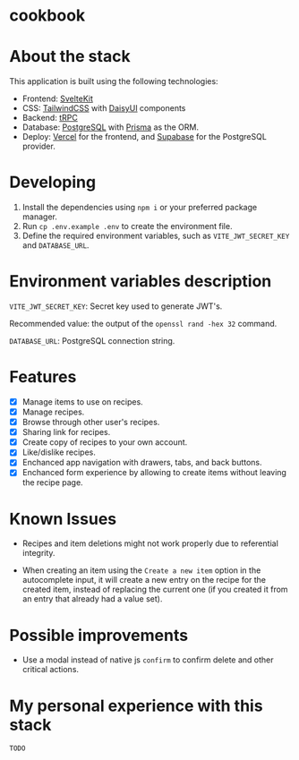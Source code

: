 # cookbook

# About the stack

This application is built using the following technologies:

- Frontend: [SvelteKit](https://github.com/sveltejs/kit)
- CSS: [TailwindCSS](https://github.com/tailwindlabs/tailwindcss) with [DaisyUI](https://github.com/saadeghi/daisyui) components
- Backend: [tRPC](https://github.com/trpc/trpc)
- Database: [PostgreSQL](https://github.com/postgres/postgres) with [Prisma](https://github.com/prisma/prisma) as the ORM.
- Deploy: [Vercel](https://github.com/vercel/vercel) for the frontend, and [Supabase](https://github.com/supabase/supabase) for the PostgreSQL provider.

# Developing

1. Install the dependencies using `npm i` or your preferred package manager.
2. Run `cp .env.example .env` to create the environment file.
3. Define the required environment variables, such as `VITE_JWT_SECRET_KEY` and `DATABASE_URL`.

# Environment variables description

`VITE_JWT_SECRET_KEY`: Secret key used to generate JWT's.

Recommended value: the output of the `openssl rand -hex 32` command.

`DATABASE_URL`: PostgreSQL connection string.

# Features

- [x] Manage items to use on recipes.
- [x] Manage recipes.
- [x] Browse through other user's recipes.
- [x] Sharing link for recipes.
- [x] Create copy of recipes to your own account.
- [x] Like/dislike recipes.
- [x] Enchanced app navigation with drawers, tabs, and back buttons.
- [x] Enchanced form experience by allowing to create items without leaving the recipe page.

# Known Issues

- Recipes and item deletions might not work properly due to referential integrity.

- When creating an item using the `Create a new item` option in the autocomplete input, it will create a new entry on the recipe for the created item, instead of replacing the current one (if you created it from an entry that already had a value set).

# Possible improvements

- Use a modal instead of native js `confirm` to confirm delete and other critical actions.

# My personal experience with this stack

```
TODO
```
